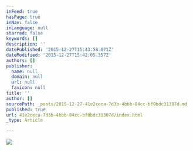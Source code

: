 ```yaml
---
inFeed: true
hasPage: true
inNav: false
inLanguage: null
starred: false
keywords: []
description: ''
datePublished: '2015-12-27T15:43:58.071Z'
dateModified: '2015-12-27T15:42:05.357Z'
authors: []
publisher:
  name: null
  domain: null
  url: null
  favicon: null
title: ''
author: []
sourcePath: _posts/2015-12-27-41e2ceca-7d3b-4bbb-84cc-bf0bdc31307d.md
published: true
url: 41e2ceca-7d3b-4bbb-84cc-bf0bdc31307d/index.html
_type: Article

---
```

![](https://the-grid-user-content.s3-us-west-2.amazonaws.com/ea928b87-9ff8-4013-81fd-c32e9e3dc60a.jpg)